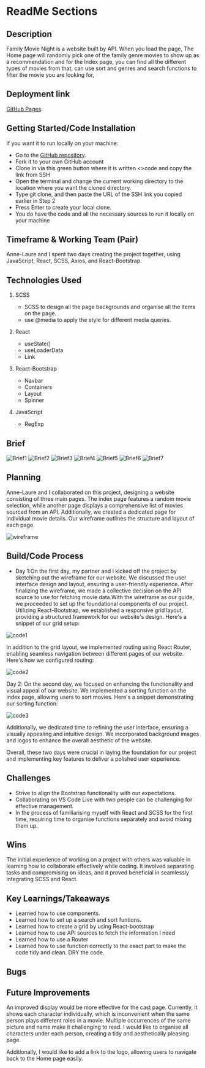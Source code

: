 # ReadMe Sections


## Description
Family Movie Night is a website built by API. When you load the page, The Home page will randomly pick one of the family genre movies to show up as a recommendation and for the Index page, you can find all the different types of movies from that, can use sort and genres and search functions to filter the movie you are looking for, 

## Deployment link

[GitHub Pages](https://familymovienight.netlify.app/).

## Getting Started/Code Installation

If you want it to run locally on your machine:
 - Go to the [GitHub repository](https://github.com/yingjod/Family-Movie-Night).
 - Fork it to your own GitHub account
 - Clone in via this green button where it is written <>code and copy the link from SSH
 - Open the terminal and change the current working directory to the location where you want the cloned directory.
 - Type git clone, and then paste the URL of the SSH link you copied earlier in Step 2
 - Press Enter to create your local clone. 
 - You do have the code and all the necessary sources to run it locally on your machine

## Timeframe & Working Team (Pair)

Anne-Laure and I spent two days creating the project together, using JavaScript, React, SCSS, Axios, and React-Bootstrap.

## Technologies Used


001. SCSS
       - SCSS to design all the page backgrounds and organise all the items on the page.
       - use  @media to apply the style for different media queries. 
002. React
       - useState()
       - useLoaderData
       - Link
003. React-Bootstrap
       - Navbar
       - Containers
       - Layout
       - Spinner

004. JavaScript
       - RegExp


## Brief

![Brief1](/src/images/readme/Brief1.png)
![Brief2](/src/images/readme/Brief2.png)
![Brief3](/src/images/readme/Brief3.png)
![Brief4](/src/images/readme/Brief4.png)
![Brief5](/src/images/readme/Brief5.png)
![Brief6](/src/images/readme/Brief6.png)
![Brief7](/src/images/readme/Brief7.png)


## Planning

Anne-Laure and I collaborated on this project, designing a website consisting of three main pages. The index page features a random movie selection, while another page displays a comprehensive list of movies sourced from an API. Additionally, we created a dedicated page for individual movie details. Our wireframe outlines the structure and layout of each page.

![wireframe](/src/images/readme/wireframe.png)

## Build/Code Process

- Day 1:On the first day, my partner and I kicked off the project by sketching out the wireframe for our website. We discussed the user interface design and layout, ensuring a user-friendly experience. After finalizing the wireframe, we made a collective decision on the API source to use for fetching movie data.With the wireframe as our guide, we proceeded to set up the foundational components of our project. Utilizing React-Bootstrap, we established a responsive grid layout, providing a structured framework for our website's design. Here's a snippet of our grid setup:

![code1](/src/images/readme/code1.png)

In addition to the grid layout, we implemented routing using React Router, enabling seamless navigation between different pages of our website. Here's how we configured routing:

![code2](/src/images/readme/code2.png)



Day 2:
On the second day, we focused on enhancing the functionality and visual appeal of our website. We implemented a sorting function on the index page, allowing users to sort movies.
Here's a snippet demonstrating our sorting function:

![code3](/src/images/readme/code3.png)

Additionally, we dedicated time to refining the user interface, ensuring a visually appealing and intuitive design. We incorporated background images and logos to enhance the overall aesthetic of the website.

Overall, these two days were crucial in laying the foundation for our project and implementing key features to deliver a polished user experience.

## Challenges

 - Strive to align the Bootstrap functionality with our expectations.
 - Collaborating on VS Code Live with two people can be challenging for effective management.
 - In the process of familiarising myself with React and SCSS for the first time, requiring time to organise functions separately and avoid mixing them up.

## Wins
The initial experience of working on a project with others was valuable in learning how to collaborate effectively while coding. It involved separating tasks and compromising on ideas, and it proved beneficial in seamlessly integrating SCSS and React.

## Key Learnings/Takeaways
 - Learned how to use components.
 - Learned how to set up a search and sort funtions.
 - Learned how to create a grid by using React-bootstrap
 - Learned how to use API sources to fetch the information I need
 - Learned how to use a Router 
 - Learned how to use function correctly to the exact part to make the code tidy and clean. DRY the code.


## Bugs

## Future Improvements

An improved display would be more effective for the cast page. Currently, it shows each character individually, which is inconvenient when the same person plays different roles in a movie. Multiple occurrences of the same picture and name make it challenging to read. I would like to organise all characters under each person, creating a tidy and aesthetically pleasing page.


Additionally, I would like to add a link to the logo, allowing users to navigate back to the Home page easily.


